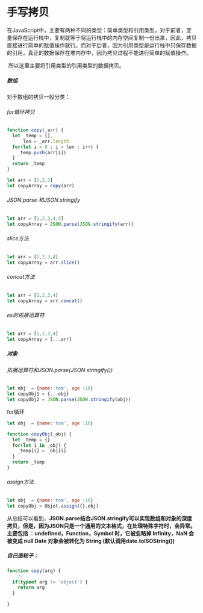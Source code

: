 # 						手写拷贝

​		在JavaScript中，主要有两种不同的类型：简单类型和引用类型，对于前者，变量保存在运行栈中，复制就等于将运行栈中的内存空间复制一份出来，因此，拷贝直接进行简单的赋值操作就行。而对于后者，因为引用类型是运行栈中只保存数据的引用，真正的数据保存在堆内存中，因为拷贝过程不能进行简单的赋值操作。

​		所以这里主要将引用类型的引用类型的数据拷贝。

##### 数组

对于数组的拷贝一般分类：

###### for循环拷贝

```js
function copy(_arr) {
  let _temp = [],
      len = _arr.length
  for(let i = 0 ; i < len ; i++) {
    _temp.push(arr[i])
  }
  return _temp
}

let arr = [1,2,3]
let copyArray = copy(arr)

```

###### JSON.parse 和JSON.stringify

```js
let arr = [1,2,3,4,5]
let copyArray = JSON.parse(JSON.stringify(arr))

```

###### slice方法

```js
let arr = [1,2,3,4]
let copyArray = arr.slice()
```

###### concat方法

```js
let arr = [1,2,3,4]
let copyArray = arr.concat()
```

###### es的拓展运算符

```js
let arr = [1,2,3,4]
let copyArray = [...arr]
```

##### 对象

###### 拓展运算符和JSON.parse(JSON.stringify())

```js
let obj  = {name:'tom', age :16}
let copyObj1 = {...obj}
let copyObj2 = JSON.parse(JSON.stringify(obj))
```

for循环

```js
let obj  = {name:'tom', age :16}

function copyObj(_obj) {
  let _temp = {}
  for(let i in _obj) {
    _temp[i] = _obj[i] 
  }
  return _temp
}
```

###### assign方法

```js
let obj  = {name:'tom', age :16}
let copyObj = Objet.assign({},obj)

```

从总结可以看到，**JSON.parse结合JSON.stringify可以实现数组和对象的深度拷贝，但是，因为JSON只是一个通用的文本格式，在处理特殊字符时，会异常。主要包括 ：undefined，Function，Symbol 时，它被忽略掉 Infinity，NaN 会被变成 null Date 对象会被转化为 String (默认调用date.toISOString())**



##### 自己造轮子：

```js
function copy(arg) {
	//
  if(typeof arg != 'object') {
    return arg
  } 
  
}
```



##### 

